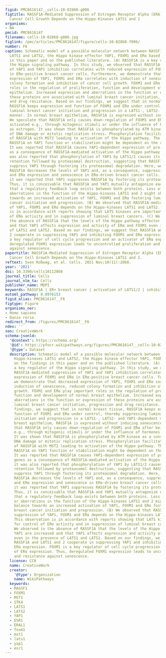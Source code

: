 ```yaml
---
figid: PMC8616147__cells-10-02868-g006
figtitle: RASSF1A-Mediated Suppression of Estrogen Receptor Alpha (ERA)-Driven Breast
  Cancer Cell Growth Depends on the Hippo-Kinases LATS1 and 2
organisms:
- NA
pmcid: PMC8616147
filename: cells-10-02868-g006.jpg
figlink: /pmc/articles/PMC8616147/figure/cells-10-02868-f006/
number: F6
caption: Schematic model of a possible molecular network between RASSF1A, the Hippo-kinases
  LATS1 and LATS2, the Hippo kinase effector YAP1, FOXM1 and ERα based on the findings
  in this paper and on the published literature. (A) RASSF1A is a key regulator of
  the Hippo signaling pathway. In this study, we observed that RASSF1A-mediated suppression
  of YAP1 and YAP1 inhibition correlates with reduced expression of FOXM1 and ERα
  in ERα-positive breast cancer cells. Furthermore, we demonstrate that decreased
  expression of YAP1, FOXM1 and ERα correlates with induction of senescence, reduced
  colony formation and inhibition of cancer cell growth. FOXM1 and ERα play important
  roles in the regulation of proliferation, function and development of normal breast
  epithelium. Increased expression and aberrations in the function or expression of
  these proteins are associated with luminal breast cancer initiation, progression
  and drug resistance. Based on our findings, we suggest that in normal breast tissue,
  RASSF1A keeps expression and function of FOXM1 and ERα under control, thereby suppressing
  luminal breast cancer initiation and progression in a LATS1-, LATS2- and YAP1-dependent
  manner. In normal breast epithelium, RASSF1A is expressed without inducing senescence.
  We speculate that RASSF1A only causes down-regulation of FOXM1 and ERα after being
  activated e.g., through mitogenic stimuli or under the influence of hormones such
  as estrogen. It was shown that RASSF1A is phosphorylated by ATM kinase as a consequence
  of DNA damage or mitotic replication stress. Phosphorylation facilitates interaction
  of RASSF1A with MST2 leading to activation of the Hippo pathway. The outcome of
  RASSF1A on YAP1 function or stabilization might be dependent on the cellular context.
  It was reported that RASSF1A causes YAP1-dependent expression of pro-apoptotic genes
  as a consequence of RASSF1A-mediated activation of the Hippo pathway. However, it
  was also reported that phosphorylation of YAP1 by LATS1/2 causes its cytoplasmic
  retention followed by proteasomal destruction, suggesting that RASSF1A might also
  suppress YAP1 through fostering its proteasomal degradation. Here, we show that
  RASSF1A decreases the levels of YAP1 and, as a consequence, suppression of FOXM1
  and ERα expression and senescence in ERα-driven breast cancer cells. Interestingly,
  it was reported that YAP1 suppresses RASSF1A by fostering its proteasomal destruction.
  Thus, it is conceivable that RASSF1A and YAP1 mutually antagonize each other and
  that a regulatory feedback loop exists between both proteins. Loss of RASSF1A or
  aberrations in the function of the Hippo-kinases LATS1 and 2 might shift the balance
  towards an increased activation of YAP1, FOXM1 and ERα fostering luminal breast
  cancer initiation and progression. (B) We observed that RASSF1A-mediated suppression
  of YAP1, FOXM1 and ERα depends on the Hippo-kinases LATS1 and LATS2. This observation
  is in accordance with reports showing that LATS kinases are important for control
  of ERα activity and in suppression of luminal breast cancers. (C) We observed in
  the absence of RASSF1A that the levels of the Hippo pathway effector YAP1 are increased
  and that YAP1 affects expression and activity of ERα and FOXM1 even in the presence
  of LATS1 and LATS2. Based on our findings, we suggest that RASSF1A and LATS1 and
  2 cooperate in suppressing YAP1 and inhibiting FOXM1 and ERα expression. FOXM1 is
  a key regulator of cell cycle progression and an activator of ERα expression. Thus,
  deregulated FOXM1 expression leads to uncontrolled proliferation and resistance
  against senescence.
papertitle: RASSF1A-Mediated Suppression of Estrogen Receptor Alpha (ERα)-Driven Breast
  Cancer Cell Growth Depends on the Hippo-Kinases LATS1 and 2.
reftext: Sven Roßwag, et al. Cells. 2021 Nov;10(11):2868.
year: '2021'
doi: 10.3390/cells10112868
journal_title: Cells
journal_nlm_ta: Cells
publisher_name: MDPI
keywords: RASSF1A | ER+ breast cancer | activation of LATS1/2 | inhibition of YAP1
automl_pathway: 0.8976153
figid_alias: PMC8616147__F6
figtype: Figure
organisms_ner:
- Homo sapiens
- Danio rerio
redirect_from: /figures/PMC8616147__F6
ndex: ''
seo: CreativeWork
schema-jsonld:
  '@context': https://schema.org/
  '@id': https://pfocr.wikipathways.org/figures/PMC8616147__cells-10-02868-g006.html
  '@type': Dataset
  description: Schematic model of a possible molecular network between RASSF1A, the
    Hippo-kinases LATS1 and LATS2, the Hippo kinase effector YAP1, FOXM1 and ERα based
    on the findings in this paper and on the published literature. (A) RASSF1A is
    a key regulator of the Hippo signaling pathway. In this study, we observed that
    RASSF1A-mediated suppression of YAP1 and YAP1 inhibition correlates with reduced
    expression of FOXM1 and ERα in ERα-positive breast cancer cells. Furthermore,
    we demonstrate that decreased expression of YAP1, FOXM1 and ERα correlates with
    induction of senescence, reduced colony formation and inhibition of cancer cell
    growth. FOXM1 and ERα play important roles in the regulation of proliferation,
    function and development of normal breast epithelium. Increased expression and
    aberrations in the function or expression of these proteins are associated with
    luminal breast cancer initiation, progression and drug resistance. Based on our
    findings, we suggest that in normal breast tissue, RASSF1A keeps expression and
    function of FOXM1 and ERα under control, thereby suppressing luminal breast cancer
    initiation and progression in a LATS1-, LATS2- and YAP1-dependent manner. In normal
    breast epithelium, RASSF1A is expressed without inducing senescence. We speculate
    that RASSF1A only causes down-regulation of FOXM1 and ERα after being activated
    e.g., through mitogenic stimuli or under the influence of hormones such as estrogen.
    It was shown that RASSF1A is phosphorylated by ATM kinase as a consequence of
    DNA damage or mitotic replication stress. Phosphorylation facilitates interaction
    of RASSF1A with MST2 leading to activation of the Hippo pathway. The outcome of
    RASSF1A on YAP1 function or stabilization might be dependent on the cellular context.
    It was reported that RASSF1A causes YAP1-dependent expression of pro-apoptotic
    genes as a consequence of RASSF1A-mediated activation of the Hippo pathway. However,
    it was also reported that phosphorylation of YAP1 by LATS1/2 causes its cytoplasmic
    retention followed by proteasomal destruction, suggesting that RASSF1A might also
    suppress YAP1 through fostering its proteasomal degradation. Here, we show that
    RASSF1A decreases the levels of YAP1 and, as a consequence, suppression of FOXM1
    and ERα expression and senescence in ERα-driven breast cancer cells. Interestingly,
    it was reported that YAP1 suppresses RASSF1A by fostering its proteasomal destruction.
    Thus, it is conceivable that RASSF1A and YAP1 mutually antagonize each other and
    that a regulatory feedback loop exists between both proteins. Loss of RASSF1A
    or aberrations in the function of the Hippo-kinases LATS1 and 2 might shift the
    balance towards an increased activation of YAP1, FOXM1 and ERα fostering luminal
    breast cancer initiation and progression. (B) We observed that RASSF1A-mediated
    suppression of YAP1, FOXM1 and ERα depends on the Hippo-kinases LATS1 and LATS2.
    This observation is in accordance with reports showing that LATS kinases are important
    for control of ERα activity and in suppression of luminal breast cancers. (C)
    We observed in the absence of RASSF1A that the levels of the Hippo pathway effector
    YAP1 are increased and that YAP1 affects expression and activity of ERα and FOXM1
    even in the presence of LATS1 and LATS2. Based on our findings, we suggest that
    RASSF1A and LATS1 and 2 cooperate in suppressing YAP1 and inhibiting FOXM1 and
    ERα expression. FOXM1 is a key regulator of cell cycle progression and an activator
    of ERα expression. Thus, deregulated FOXM1 expression leads to uncontrolled proliferation
    and resistance against senescence.
  license: CC0
  name: CreativeWork
  creator:
    '@type': Organization
    name: WikiPathways
  keywords:
  - RASSF1
  - FOXM1
  - MST1
  - STK4
  - LATS1
  - LATS2
  - YAP1
  - ESR1
  - ERAL1
  - foxm1
  - mst1
  - lats1
  - yap1
  - esr1
---
```

